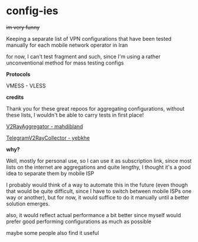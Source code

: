 # config-ies
~~im very funny~~

Keeping a separate list of VPN configurations that have been tested manually for each mobile network operator in Iran

for now, I can't test fragment and such, since I'm using a rather unconventional method for mass testing configs

**Protocols**

VMESS - VLESS

**credits**

Thank you for these great repoos for aggregating configurations, without these lists, I wouldn't be able to carry tests in first place!

[V2RayAggregator - mahdibland](https://github.com/mahdibland/V2RayAggregator)

[TelegramV2RayCollector - yebkhe](https://github.com/yebekhe/TelegramV2rayCollector)

**why?**

Well, mostly for personal use, so I can use it as subscription link, since most lists on the internet are aggregations and quite lengthy, I thought it's a good idea to separate them by mobile ISP

I probably would think of a way to automate this in the future (even though that would be quite difficult, since I have to switch between mobile ISPs one way or another), but for now, it would suffice to do it manually until a better solution emerges.

also, it would reflect actual performance a bit better since myself would prefer good performing configurations as much as possible

maybe some people also find it useful

